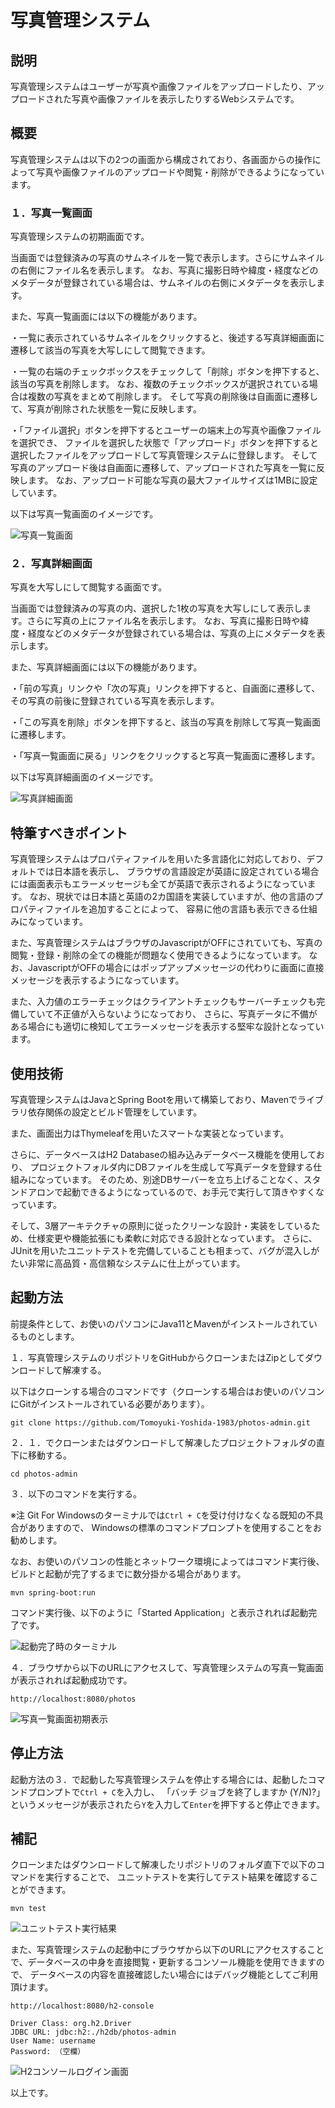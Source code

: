 # 写真管理システム

## 説明

写真管理システムはユーザーが写真や画像ファイルをアップロードしたり、アップロードされた写真や画像ファイルを表示したりするWebシステムです。

## 概要

写真管理システムは以下の2つの画面から構成されており、各画面からの操作によって写真や画像ファイルのアップロードや閲覧・削除ができるようになっています。

### １．写真一覧画面

写真管理システムの初期画面です。

当画面では登録済みの写真のサムネイルを一覧で表示します。さらにサムネイルの右側にファイル名を表示します。
なお、写真に撮影日時や緯度・経度などのメタデータが登録されている場合は、サムネイルの右側にメタデータを表示します。

また、写真一覧画面には以下の機能があります。

・一覧に表示されているサムネイルをクリックすると、後述する写真詳細画面に遷移して該当の写真を大写しにして閲覧できます。

・一覧の右端のチェックボックスをチェックして「削除」ボタンを押下すると、該当の写真を削除します。
なお、複数のチェックボックスが選択されている場合は複数の写真をまとめて削除します。
そして写真の削除後は自画面に遷移して、写真が削除された状態を一覧に反映します。

・「ファイル選択」ボタンを押下するとユーザーの端末上の写真や画像ファイルを選択でき、
ファイルを選択した状態で「アップロード」ボタンを押下すると選択したファイルをアップロードして写真管理システムに登録します。
そして写真のアップロード後は自画面に遷移して、アップロードされた写真を一覧に反映します。
なお、アップロード可能な写真の最大ファイルサイズは1MBに設定しています。

以下は写真一覧画面のイメージです。

![写真一覧画面](READMEに表示するスクリーンショット/写真一覧画面.jpg)

### ２．写真詳細画面

写真を大写しにして閲覧する画面です。

当画面では登録済みの写真の内、選択した1枚の写真を大写しにして表示します。さらに写真の上にファイル名を表示します。
なお、写真に撮影日時や緯度・経度などのメタデータが登録されている場合は、写真の上にメタデータを表示します。

また、写真詳細画面には以下の機能があります。

・「前の写真」リンクや「次の写真」リンクを押下すると、自画面に遷移して、その写真の前後に登録されている写真を表示します。

・「この写真を削除」ボタンを押下すると、該当の写真を削除して写真一覧画面に遷移します。

・「写真一覧画面に戻る」リンクをクリックすると写真一覧画面に遷移します。

以下は写真詳細画面のイメージです。

![写真詳細画面](READMEに表示するスクリーンショット/写真詳細画面.jpg)

## 特筆すべきポイント

写真管理システムはプロパティファイルを用いた多言語化に対応しており、デフォルトでは日本語を表示し、
ブラウザの言語設定が英語に設定されている場合には画面表示もエラーメッセージも全てが英語で表示されるようになっています。
なお、現状では日本語と英語の2カ国語を実装していますが、他の言語のプロパティファイルを追加することによって、
容易に他の言語も表示できる仕組みになっています。

また、写真管理システムはブラウザのJavascriptがOFFにされていても、写真の閲覧・登録・削除の全ての機能が問題なく使用できるようになっています。
なお、JavascriptがOFFの場合にはポップアップメッセージの代わりに画面に直接メッセージを表示するようになっています。

また、入力値のエラーチェックはクライアントチェックもサーバーチェックも完備していて不正値が入らないようになっており、
さらに、写真データに不備がある場合にも適切に検知してエラーメッセージを表示する堅牢な設計となっています。

## 使用技術

写真管理システムはJavaとSpring Bootを用いて構築しており、Mavenでライブラリ依存関係の設定とビルド管理をしています。

また、画面出力はThymeleafを用いたスマートな実装となっています。

さらに、データベースはH2 Databaseの組み込みデータベース機能を使用しており、
プロジェクトフォルダ内にDBファイルを生成して写真データを登録する仕組みになっています。
そのため、別途DBサーバーを立ち上げることなく、スタンドアロンで起動できるようになっているので、お手元で実行して頂きやすくなっています。

そして、3層アーキテクチャの原則に従ったクリーンな設計・実装をしているため、仕様変更や機能拡張にも柔軟に対応できる設計となっています。
さらに、JUnitを用いたユニットテストを完備していることも相まって、バグが混入しがたい非常に高品質・高信頼なシステムに仕上がっています。

## 起動方法

前提条件として、お使いのパソコンにJava11とMavenがインストールされているものとします。

１．写真管理システムのリポジトリをGitHubからクローンまたはZipとしてダウンロードして解凍する。

以下はクローンする場合のコマンドです（クローンする場合はお使いのパソコンにGitがインストールされている必要があります）。
```text:クローンする場合のコマンド
git clone https://github.com/Tomoyuki-Yoshida-1983/photos-admin.git
```

２．１．でクローンまたはダウンロードして解凍したプロジェクトフォルダの直下に移動する。

```text:リポジトリのフォルダ直下に移動するコマンド
cd photos-admin
```

３．以下のコマンドを実行する。 

※注 Git For Windowsのターミナルでは`Ctrl + C`を受け付けなくなる既知の不具合がありますので、
Windowsの標準のコマンドプロンプトを使用することをお勧めします。

なお、お使いのパソコンの性能とネットワーク環境によってはコマンド実行後、ビルドと起動が完了するまでに数分掛かる場合があります。

```text:写真管理システムを起動するコマンド
mvn spring-boot:run
```

コマンド実行後、以下のように「Started Application」と表示されれば起動完了です。

![起動完了時のターミナル](READMEに表示するスクリーンショット/起動完了時のターミナル.jpg)

４．ブラウザから以下のURLにアクセスして、写真管理システムの写真一覧画面が表示されれば起動成功です。

```text:写真管理システムの写真一覧画面のURL
http://localhost:8080/photos
```

![写真一覧画面初期表示](READMEに表示するスクリーンショット/写真一覧画面初期表示.jpg)

## 停止方法

起動方法の３．で起動した写真管理システムを停止する場合には、起動したコマンドプロンプトで`Ctrl + C`を入力し、
「バッチ ジョブを終了しますか (Y/N)?」というメッセージが表示されたら`Y`を入力して`Enter`を押下すると停止できます。

## 補記

クローンまたはダウンロードして解凍したリポジトリのフォルダ直下で以下のコマンドを実行することで、
ユニットテストを実行してテスト結果を確認することができます。

```text:ユニットテストの実行コマンド
mvn test
```

![ユニットテスト実行結果](READMEに表示するスクリーンショット/ユニットテスト実行結果.jpg)


また、写真管理システムの起動中にブラウザから以下のURLにアクセスすることで、データベースの中身を直接閲覧・更新するコンソール機能を使用できますので、
データベースの内容を直接確認したい場合にはデバッグ機能としてご利用頂けます。

```text:URL
http://localhost:8080/h2-console
```

```text:コンソールログイン画面の設定内容
Driver Class: org.h2.Driver
JDBC URL: jdbc:h2:./h2db/photos-admin
User Name: username
Password: （空欄）
```

![H2コンソールログイン画面](READMEに表示するスクリーンショット/H2コンソールログイン画面.jpg)

以上です。
